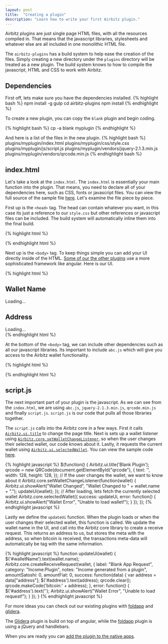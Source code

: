 ```yaml
---
layout: post
title:  "Creating a plugin"
description: "Learn how to write your first Airbitz plugin."
---
```


Airbitz plugins are just single page HTML files, with all the resources
compiled in. That means that the javascript libraries, stylesheets and whatever
else are all included in one monolithic HTML file.

The `airbitz-plugins` has a build system to help ease the creation of the
files.  Simply creating a new directory under the `plugins` directory will be
treated as a new plugin. The build system knows to how to compile the
javascript, HTML and CSS to work with Airbitz. 

## Dependencies

First off, lets make sure you have the dependencies installed.
{% highlight bash %}
npm install -g gulp
cd airbitz-plugins
npm install
{% endhighlight %}

To create a new plugin, you can copy the `blank` plugin and begin coding.

{% highlight bash %}
cp -a blank myplugin
{% endhighlight %}

And here is a list of the files in the new plugin.
{% highlight bash %}
plugins/myplugin/index.html
plugins/myplugin/css/style.css
plugins/myplugin/js/script.js
plugins/myplugin/vendors/jquery-2.1.3.min.js
plugins/myplugin/vendors/qrcode.min.js
{% endhighlight bash %}

## index.html

Let's take a look at the `index.html`. The `index.html` is essentially your
main function into the plugin. That means, you need to declare all of your
dependencies here, such as CSS, fonts or javascript files. You can view the
full source of the sample file [here][blank-index]. Let's examine the file
piece by piece. 

First up is the `<head>` tag.  The head can contain whatever you want, in this
case its just a reference to our `style.css` but other references or javascript
files can be included. The build system will automatically inline them into the
final build.

{% highlight html %}
<meta name=viewport content="initial-scale=1, maximum-scale=1.0, user-scalable=no">
<!-- include your stylesheet -->
<link type="text/css" rel="stylesheet" href="css/style.css"  media="screen,projection"/>
{% endhighlight html %}

Next up is the `<body>` tag. To keep things simple you can add your UI directly
inside of the HTML. [Some of our the other plugins][glidera-plugin] use a more
sophisticated framework like angular.  Here is our UI.

{% highlight html %}
  <div id="container">
    <h2>Wallet Name</h2>
    <div id="walletName">Loading...</div>
    <h2>Address</h2>
    <div id="address">Loading...</div>
    <div id="qrcode"></div>
  </div>
{% endhighlight html %}

At the bottom of the `<body>` tag, we can include other dependencies such as
all our javascript libraries.  Its important to include `abc.js` which will
give you access to the Airbitz wallet functionality.

{% highlight html %}
  <!-- Include the core javascript bindings -->
  <script src="js/abc.js" type="text/javascript"></script>
  <!-- Include some other libraries -->
  <script src="vendors/jquery-2.1.3.min.js" type="text/javascript"></script>
  <script src="vendors/qrcode.min.js" type="text/javascript"></script>
  <!-- Include your javascript code -->
  <script src="js/script.js" type="text/javascript"></script>
{% endhighlight html %}

## script.js

The next important part of your plugin is the javascript. As we can see from
the `index.html`, we are using `abc.js`, `jquery-2.1.3.min.js`, `qrcode.min.js`
and finally `script.js`. `script.js` is our code that pulls all those libraries together.

The `script.js` calls into the Airbitz core in a few ways. First it calls
[`Airbitz.ui.title`][title] to change the page title. Next is sets up a wallet listener
using [`Airbitz.core.setWalletChangeListener`][setWalletChangeListener], so when the user changes their
selected wallet, our code knows about it. Lastly, it requests the current
wallet using [`Airbitz.ui.selectedWallet`][selectedWallet]. You can view the sample code
[here][blank-script].

{% highlight javascript %}
$(function() {
  Airbitz.ui.title('Blank Plugin');
  qrcode = new QRCode(document.getElementById("qrcode"), {
    text: '',
    width: 128,
    height: 128,
  });
  // If the user changes the wallet, we want to know about it
  Airbitz.core.setWalletChangeListener(function(wallet) {
    Airbitz.ui.showAlert("Wallet Changed", "Wallet Changed to " + wallet.name + ".");
    updateUi(wallet);
  });
  // After loading, lets fetch the currently selected wallet
  Airbitz.core.selectedWallet({
      success: updateUi,
      error: function() {
          Airbitz.ui.showAlert("Wallet Error", "Unable to load wallet!");
      }
  });
});
{% endhighlight javascript %}

Lastly we define the `updateUi` function. When the plugin loads or when the
user changes their selected wallet, this function is called. We update the
wallet name in the UI, and call into the Airbitz core library to create a
receive request. This returns an address to us, but stores the meta with the
address, so when bitcoin is received, the transactions meta-data will
automatically be tag with the same information. 

{% highlight javascript %}
function updateUi(wallet) {
  $('#walletName').text(wallet.name);
  Airbitz.core.createReceiveRequest(wallet, {
    label: "Blank App Request",
    category: "Income:Plugin",
    notes: "Income generated from a plugin",
    amountSatoshi: 0,
    amountFiat: 0,
    success: function(data) {
      var address = data["address"];
      $('#address').text(address);
      qrcode.clear();
      qrcode.makeCode('bitcoin:' + address);
    },
    error: function() {
      $('#address').text('');
      Airbitz.ui.showAlert("Wallet Error", "Unable to load request!");
    }
  });
}
{% endhighlight javascript %}

For more ideas you can check out our existing plugins with [foldapp][foldapp-plugin] and [glidera][glidera-plugin].

The [Glidera][glidera-plugin] plugin is build on top of angular, while the
[foldapp][foldapp-plugin] plugin is using a jQuery and handlebars.

When you are ready you can [add the plugin to the native apps](adding-plugins-to-native-apps.html).

[foldapp-plugin]: https://github.com/Airbitz/airbitz-plugins/tree/master/plugins/foldapp
[glidera-plugin]: https://github.com/Airbitz/airbitz-plugins/tree/master/plugins/glidera
[blank-index]: https://github.com/Airbitz/airbitz-plugins/tree/master/plugins/blank/index.html
[blank-script]: https://github.com/Airbitz/airbitz-plugins/tree/master/plugins/blank/js/script.js
[title]: 3-libabc-docs.html#Airbitz.ui.title
[selectedWallet]: 3-libabc-docs.html#Airbitz.ui.selectedWallet
[setWalletChangeListener]: 3-libabc-docs.html#Airbitz.core.setWalletChangeListener
